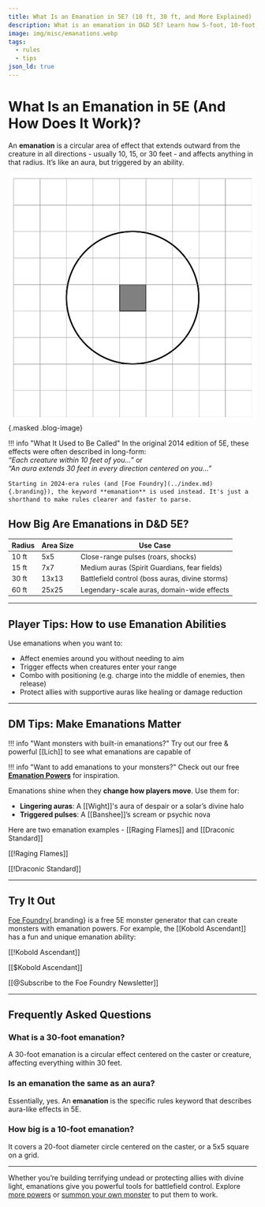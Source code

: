 ```yaml
---
title: What Is an Emanation in 5E? (10 ft, 30 ft, and More Explained)
description: What is an emanation in D&D 5E? Learn how 5-foot, 10-foot, 30-foot, and 60-foot emanations work, how they’re different from cones and auras, and how to use them as a player or DM.
image: img/misc/emanations.webp
tags:
  - rules
  - tips
json_ld: true
---
```


# What Is an Emanation in 5E (And How Does It Work)?

An **emanation** is a circular area of effect that extends outward from the creature in all directions - usually 10, 15, or 30 feet - and affects anything in that radius. It’s like an aura, but triggered by an ability.

![A diagram of a 10-foot emanation in D&D 5E](../img/misc/emanations.webp){.masked .blog-image}

!!! info "What It Used to Be Called"
    In the original 2014 edition of 5E, these effects were often described in long-form:  
    *“Each creature within 10 feet of you...”* or  
    *“An aura extends 30 feet in every direction centered on you...”*  
     
    Starting in 2024-era rules (and [Foe Foundry](../index.md){.branding}), the keyword **emanation** is used instead. It's just a shorthand to make rules clearer and faster to parse.

## How Big Are Emanations in D&D 5E?

| Radius | Area Size | Use Case |
|--------|-----------|----------|
| 10 ft  | 5x5       | Close-range pulses (roars, shocks) |
| 15 ft  | 7x7       | Medium auras (Spirit Guardians, fear fields) |
| 30 ft  | 13x13     | Battlefield control (boss auras, divine storms) |
| 60 ft  | 25x25     | Legendary-scale auras, domain-wide effects |

---

## Player Tips: How to use Emanation Abilities

Use emanations when you want to:

- Affect enemies around you without needing to aim
- Trigger effects when creatures enter your range
- Combo with positioning (e.g. charge into the middle of enemies, then release)
- Protect allies with supportive auras like healing or damage reduction

---

## DM Tips: Make Emanations Matter

!!! info "Want monsters with built-in emanations?"
    Try out our free & powerful [[Lich]] to see what emanations are capable of

!!! info "Want to add emanations to your monsters?"
    Check out our free [**Emanation Powers**](../powers/emanation.md) for inspiration.

Emanations shine when they **change how players move**. Use them for:

- **Lingering auras**: A [[Wight]]'s aura of despair or a solar’s divine halo
- **Triggered pulses**: A [[Banshee]]’s scream or psychic nova

Here are two emanation examples - [[Raging Flames]] and [[Draconic Standard]]

[[!Raging Flames]]

[[!Draconic Standard]]

---

## Try It Out

[Foe Foundry](../index.md){.branding} is a free 5E monster generator that can create monsters with emanation powers. For example, the [[Kobold Ascendant]] has a fun and unique emanation ability:

[[!Kobold Ascendant]]

[[$Kobold Ascendant]]

[[@Subscribe to the Foe Foundry Newsletter]]

---

## Frequently Asked Questions

### What is a 30-foot emanation?

A 30-foot emanation is a circular effect centered on the caster or creature, affecting everything within 30 feet.

### Is an emanation the same as an aura?

Essentially, yes. An **emanation** is the specific rules keyword that describes aura-like effects in 5E.

### How big is a 10-foot emanation?

It covers a 20-foot diameter circle centered on the caster, or a 5x5 square on a grid.

---

Whether you’re building terrifying undead or protecting allies with divine light, emanations give you powerful tools for battlefield control. Explore [more powers](../powers/all.md) or [summon your own monster](../generate/index.md) to put them to work.